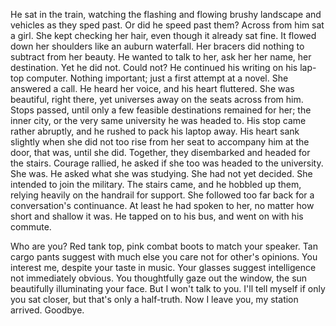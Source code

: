 He sat in the train, watching the flashing and flowing brushy landscape and vehicles as they sped past. Or did he speed past them? Across from him sat a girl. She kept checking her hair, even though it already sat fine. It flowed down her shoulders like an auburn waterfall. Her bracers did nothing to subtract from her beauty. He wanted to talk to her, ask her her name, her destination. Yet he did not. Could not? He continued his writing on his lap-top computer. Nothing important; just a first attempt at a novel. She answered a call. He heard her voice, and his heart fluttered. She was beautiful, right there, yet universes away on the seats across from him. Stops passed, until only a few feasible destinations remained for her; the inner city, or the very same university he was headed to. His stop came rather abruptly, and he rushed to pack his laptop away. His heart sank slightly when she did not too rise from her seat to accompany him at the door, that was, until she did. Together, they disembarked and headed for the stairs. Courage rallied, he asked if she too was headed to the university. She was. He asked what she was studying. She had not yet decided. She intended to join the military. The stairs came, and he hobbled up them, relying heavily on the handrail for support. She followed too far back for a conversation's continuance. At least he had spoken to her, no matter how short and shallow it was. He tapped on to his bus, and went on with his commute. 







Who are you? Red tank top, pink combat boots to match your speaker. Tan cargo pants suggest with much else you care not for other's opinions. You interest me, despite your taste in music. Your glasses suggest intelligence not immediately obvious. You thoughtfully gaze out the window, the sun beautifully illuminating your face. But I won't talk to you. I'll tell myself if only you sat closer, but that's only a half-truth. Now I leave you, my station arrived. Goodbye.